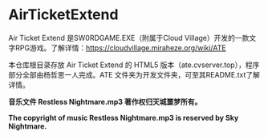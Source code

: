 # AirTicketExtend

Air Ticket Extend 是SW0RDGAME.EXE（附属于Cloud Village）开发的一款文字RPG游戏。了解详情：https://cloudvillage.miraheze.org/wiki/ATE

本仓库根目录存放 Air Ticket Extend 的 HTML5 版本（ate.cvserver.top），程序部分全部由杨哲思一人完成。ATE 文件夹为开发文件夹，可至其README.txt了解详情。

**音乐文件 Restless Nightmare.mp3 著作权归天城噩梦所有。**

**The copyright of music Restless Nightmare.mp3 is reserved by Sky Nightmare.**



